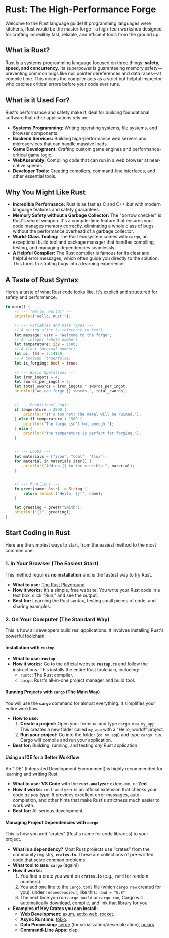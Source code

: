# Rust: The High-Performance Forge

Welcome to the Rust language guide! If programming languages were kitchens, Rust would be the master forge—a high-tech workshop designed for crafting incredibly fast, reliable, and efficient tools from the ground up.

## What is Rust?

Rust is a systems programming language focused on three things: **safety, speed, and concurrency.** Its superpower is guaranteeing memory safety—preventing common bugs like null pointer dereferences and data races—at compile time. This means the compiler acts as a strict but helpful inspector who catches critical errors before your code ever runs.

## What is it Used For?

Rust's performance and safety make it ideal for building foundational software that other applications rely on:

*   **Systems Programming:** Writing operating systems, file systems, and browser components.
*   **Backend Services:** Building high-performance web servers and microservices that can handle massive loads.
*   **Game Development:** Crafting custom game engines and performance-critical game logic.
*   **WebAssembly:** Compiling code that can run in a web browser at near-native speeds.
*   **Developer Tools:** Creating compilers, command-line interfaces, and other essential tools.

## Why You Might Like Rust

*   **Incredible Performance:** Rust is as fast as C and C++ but with modern language features and safety guarantees.
*   **Memory Safety without a Garbage Collector:** The "borrow checker" is Rust's secret weapon. It's a compile-time feature that ensures your code manages memory correctly, eliminating a whole class of bugs without the performance overhead of a garbage collector.
*   **World-Class Tooling:** The Rust ecosystem comes with `cargo`, an exceptional build tool and package manager that handles compiling, testing, and managing dependencies seamlessly.
*   **A Helpful Compiler:** The Rust compiler is famous for its clear and helpful error messages, which often guide you directly to the solution. This turns frustrating bugs into a learning experience.

## A Taste of Rust Syntax

Here’s a taste of what Rust code looks like. It's explicit and structured for safety and performance.

```rust
fn main() {
    // --- "Hello, World!" ---
    println!("Hello, Rust!");

    // --- Variables and Data Types ---
    // A string slice (a reference to text)
    let message: &str = "Welcome to the forge";
    // An integer (whole number)
    let temperature: i32 = 1500;
    // A float (decimal number)
    let pi: f64 = 3.14159;
    // A boolean (true/false)
    let is_forging: bool = true;

    // --- Basic Operations ---
    let iron_ingots = 4;
    let swords_per_ingot = 2;
    let total_swords = iron_ingots * swords_per_ingot;
    println!("We can forge {} swords.", total_swords);


    // --- Conditional Logic ---
    if temperature > 2500 {
        println!("It's too hot! The metal will be ruined.");
    } else if temperature < 1500 {
        println!("The forge isn't hot enough.");
    } else {
        println!("The temperature is perfect for forging.");
    }


    // --- Loops ---
    let materials = ["iron", "coal", "flux"];
    for material in materials.iter() {
        println!("Adding {} to the crucible.", material);
    }


    // --- Functions ---
    fn greet(name: &str) -> String {
        return format!("Hello, {}!", name);
    }

    let greeting = greet("Smith");
    println!("{}", greeting);
}
```

## Start Coding in Rust

Here are the simplest ways to start, from the easiest method to the most common one.

### 1. In Your Browser (The Easiest Start)

This method requires **no installation** and is the fastest way to try Rust.

* **What to use:** [The Rust Playground](https://play.rust-lang.org/)
* **How it works:** It’s a simple, free website. You write your Rust code in a text box, click "Run," and see the output.
* **Best for:** Learning the Rust syntax, testing small pieces of code, and sharing examples.

### 2. On Your Computer (The Standard Way)

This is how all developers build real applications. It involves installing Rust's powerful toolchain.

#### Installation with `rustup`

* **What to use:** **`rustup`**
* **How it works:** Go to the official website **`rustup.rs`** and follow the instructions. This installs the entire Rust toolchain, including:
    * `rustc`: The Rust compiler.
    * `cargo`: Rust's all-in-one project manager and build tool.

#### Running Projects with `cargo` (The Main Way)

You will use the **`cargo`** command for almost everything. It simplifies your entire workflow.

* **How to use:**
    1.  **Create a project:** Open your terminal and type `cargo new my_app`. This creates a new folder called `my_app` with a "Hello, world!" project.
    2.  **Run your project:** Go into the folder (`cd my_app`) and type `cargo run`. Cargo will compile and run your application.
* **Best for:** Building, running, and testing *any* Rust application.

#### Using an IDE for a Better Workflow

An "IDE" (Integrated Development Environment) is highly recommended for learning and writing Rust.

* **What to use:** **VS Code** with the **`rust-analyzer`** extension, or **Zed**.
* **How it works:** `rust-analyzer` is an official extension that checks your code *as you type*. It provides excellent error messages, auto-completion, and other hints that make Rust's strictness much easier to work with.
* **Best for:** All serious development.

#### Managing Project Dependencies with `cargo`

This is how you add "crates" (Rust's name for code libraries) to your project.

* **What is a dependency?** Most Rust projects use "crates" from the community registry, **`crates.io`**. These are collections of pre-written code that solve common problems.
* **What tool to use:** **`cargo`** (again!)
* **How it works:**
    1.  You find a crate you want on **`crates.io`** (e.g., `rand` for random numbers).
    2.  You add one line to the `Cargo.toml` file (which `cargo new` created for you), under `[dependencies]`, like this: `rand = "0.8"`
    3.  The next time you run `cargo build` or `cargo run`, Cargo will automatically download, compile, and link that library for you.
* **Examples of Key Crates you can install:**
    *   **Web Development:** [axum](https://github.com/tokio-rs/axum), [actix-web](https://actix.rs/), [rocket](https://rocket.rs/).
    *   **Async Runtime:** [tokio](https://tokio.rs/).
    *   **Data Processing:** [serde](https://serde.rs/) (for serialization/deserialization), [polars](https://pola.rs/).
    *   **Command-Line Apps:** [clap](https://github.com/clap-rs/clap).
